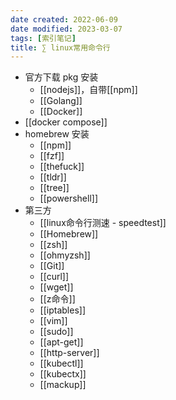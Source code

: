 ```yaml
---
date created: 2022-06-09
date modified: 2023-03-07
tags: [索引笔记]
title: ∑ linux常用命令行
---
```

- 官方下载 pkg 安装
	- [[nodejs]]，自带[[npm]]
	- [[Golang]]
	- [[Docker]]
- [[docker compose]]
- homebrew 安装
	- [[npm]]
	- [[fzf]]
	- [[thefuck]]
	- [[tldr]]
	- [[tree]]
	- [[powershell]]
- 第三方
	- [[linux命令行测速 - speedtest]]
	- [[Homebrew]]
	- [[zsh]]
	- [[ohmyzsh]]
	- [[Git]]
	- [[curl]]
	- [[wget]]
	- [[z命令]]
	- [[iptables]]
	- [[vim]]
	- [[sudo]]
	- [[apt-get]]
	- [[http-server]]
	- [[kubectl]]
	- [[kubectx]]
	- [[mackup]]
